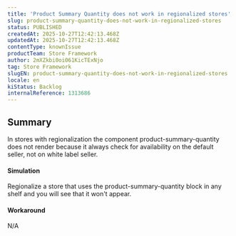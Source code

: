 ```yaml
---
title: 'Product Summary Quantity does not work in regionalized stores'
slug: product-summary-quantity-does-not-work-in-regionalized-stores
status: PUBLISHED
createdAt: 2025-10-27T12:42:13.468Z
updatedAt: 2025-10-27T12:42:13.468Z
contentType: knownIssue
productTeam: Store Framework
author: 2mXZkbi0oi061KicTExNjo
tag: Store Framework
slugEN: product-summary-quantity-does-not-work-in-regionalized-stores
locale: en
kiStatus: Backlog
internalReference: 1313686
---
```


## Summary


In stores with regionalization the component product-summary-quantity does not render because it always check for availability on the default seller, not on white label seller.


#### Simulation


Regionalize a store that uses the product-summary-quantity block in any shelf and you will see that it won't appear.


#### Workaround


N/A



